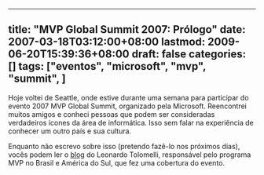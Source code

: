 
---
title: "MVP Global Summit 2007: Prólogo"
date: 2007-03-18T03:12:00+08:00
lastmod: 2009-06-20T15:39:36+08:00
draft: false
categories: []
tags: ["eventos", "microsoft", "mvp", "summit", ]
---


Hoje voltei de Seattle, onde estive durante uma semana para participar do evento 2007 MVP Global Summit, organizado pela Microsoft. Reencontrei muitos amigos e conheci pessoas que podem ser consideradas verdadeiros ícones da área de informática. Isso sem falar na experiência de conhecer um outro país e sua cultura.

Enquanto não escrevo sobre isso (pretendo fazê-lo nos próximos dias), vocês podem ler o [blog](http://mvplead.spaces.live.com/) do Leonardo Tolomelli, responsável pelo programa MVP no Brasil e América do Sul, que fez uma cobertura do evento.

